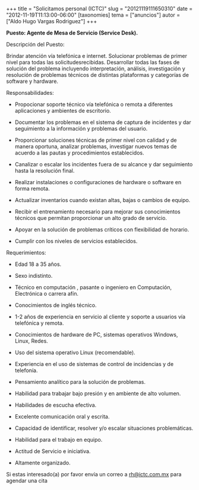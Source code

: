 +++
title = "Solicitamos  personal (ICTC)"
slug = "20121119111650310"
date = "2012-11-19T11:13:00-06:00"
[taxonomies]
tema = ["anuncios"]
autor = ["Aldo Hugo Vargas Rodriguez"]
+++

**Puesto: Agente de Mesa de Servicio (Service Desk).**

Descripción del Puesto:

Brindar atención vía telefónica e internet. Solucionar problemas de
primer nivel para todas las solicitudesrecibidas. Desarrollar todas las
fases de solución del problema incluyendo interpretación, análisis,
investigación y resolución de problemas técnicos de distintas
plataformas y categorías de software y hardware.

<!-- more -->
Responsabilidades:

-   Propocionar soporte técnico vía telefónica o remota a diferentes
    aplicaciones y ambientes de escritorio.

-   Documentar los problemas en el sistema de captura de incidentes y
    dar seguimiento a la información y problemas del usuario.

-   Proporcionar soluciones técnicas de primer nivel con calidad y de
    manera oportuna, analizar problemas, investigar nuevos temas de
    acuerdo a las pautas y procedimientos establecidos.

-   Canalizar o escalar los incidentes fuera de su alcance y dar
    seguimiento hasta la resolución final.

-   Realizar instalaciones o configuraciones de hardware o software en
    forma remota.

-   Actualizar inventarios cuando existan altas, bajas o cambios de
    equipo.

-   Recibir el entrenamiento necesario para mejorar sus conocimientos
    técnicos que permitan proporcionar un alto grado de servicio.

-   Apoyar en la solución de problemas críticos con flexibilidad de
    horario.

-   Cumplir con los niveles de servicios establecidos.

Requerimientos:

-   Edad 18 a 35 años.

-   Sexo indistinto.

-   Técnico en computación , pasante o ingeniero en Computación,
    Electrónica o carrera afín.

-   Conocimientos de inglés técnico.

-   1-2 años de experiencia en servicio al cliente y soporte a usuarios
    vía telefónica y remota.

-   Conocimientos de hardware de PC, sistemas operativos Windows, Linux,
    Redes.

-   Uso del sistema operativo Linux (recomendable).

-   Experiencia en el uso de sistemas de control de incidencias y de
    telefonía.

-   Pensamiento analítico para la solución de problemas.

-   Habilidad para trabajar bajo presión y en ambiente de alto volumen.

-   Habilidades de escucha efectiva.

-   Excelente comunicación oral y escrita.

-   Capacidad de identificar, resolver y/o escalar situaciones
    problemáticas.

-   Habilidad para el trabajo en equipo.

-   Actitud de Servicio e iniciativa.

-   Altamente organizado.

Si estas interesado(a) por favor envía un correo a rh@ictc.com.mx para
agendar una cita
